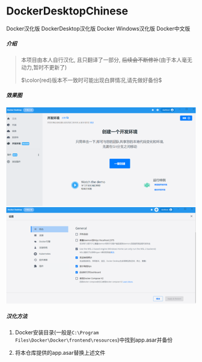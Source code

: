 # DockerDesktopChinese
Docker汉化版	DockerDesktop汉化版	Docker Windows汉化版	Docker中文版

##### 介绍

> 本项目由本人自行汉化, 且只翻译了一部分, ~~后续会不断修补~~(由于本人毫无动力,暂时不更新了)
>
> $\color{red}版本不一致时可能出现白屏情况,请先做好备份$

##### 效果图

<img src="./README.assets/image-20220623183747749.png" alt="image-20220623183747749" />

<img src="./README.assets/image-20220623183808530.png" alt="image-20220623183808530" />

##### 汉化方法

1. Docker安装目录(一般是`C:\Program Files\Docker\Docker\frontend\resources`)中找到app.asar并备份

2. 将本仓库提供的app.asar替换上述文件
